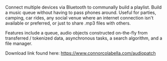 Connect multiple devices via Bluetooth to communally build a playlist. Build a music queue without having to pass phones around. Useful for parties, camping, car rides, any social venue where an internet connection isn't available or preferred, or just to share .mp3 files with others.

Features include a queue, audio objects constructed on-the-fly from transferred / tokenized data, asynchronous tasks, a search algorithm, and a file manager.

Download link found here: https://www.connorcolabella.com/audiopatch

